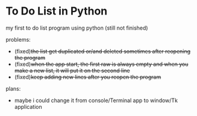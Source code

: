 # To Do List in Python

my first to do list program using python (still not finished)

problems:
* (fixed)~~the list get duplicated or/and deleted sometimes after reopening the program~~
* (fixed)~~when the app start, the first raw is always empty and when you make a new list, it will put it on the second line~~
* (fixed)~~keep adding new lines after you reopen the program~~

plans:
* maybe i could change it from console/Terminal app to window/Tk application
